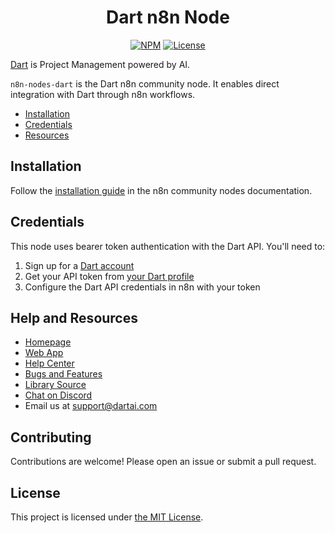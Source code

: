 <div align="center">
  <h1>Dart n8n Node</h1>
  <p>
    <a href="https://www.npmjs.com/package/n8n-nodes-dart"><img src="https://img.shields.io/npm/v/n8n-nodes-dart" alt="NPM"></a>
    <a href="LICENSE"><img src="https://img.shields.io/github/license/its-dart/n8n-nodes-dart" alt="License"></a>
  </p>
</div>

[Dart](https://dartai.com?nr=1) is Project Management powered by AI.

`n8n-nodes-dart` is the Dart n8n community node. It enables direct integration with Dart through n8n workflows.

- [Installation](#installation)
- [Credentials](#credentials)
- [Resources](#resources)

## Installation

Follow the [installation guide](https://docs.n8n.io/integrations/community-nodes/installation/) in the n8n community nodes documentation.

## Credentials

This node uses bearer token authentication with the Dart API. You'll need to:

1. Sign up for a [Dart account](https://app.dartai.com)
2. Get your API token from [your Dart profile](https://app.dartai.com/home?settings=account)
3. Configure the Dart API credentials in n8n with your token

## Help and Resources

- [Homepage](https://dartai.com/?nr=1)
- [Web App](https://app.dartai.com/)
- [Help Center](https://help.dartai.com/)
- [Bugs and Features](https://app.dartai.com/p/r/JFyPnhL9En61)
- [Library Source](https://github.com/its-dart/n8n-nodes-dart/)
- [Chat on Discord](https://discord.gg/RExv8jEkSh)
- Email us at [support@dartai.com](mailto:support@dartai.com)

## Contributing

Contributions are welcome! Please open an issue or submit a pull request.

## License

This project is licensed under [the MIT License](LICENSE).
